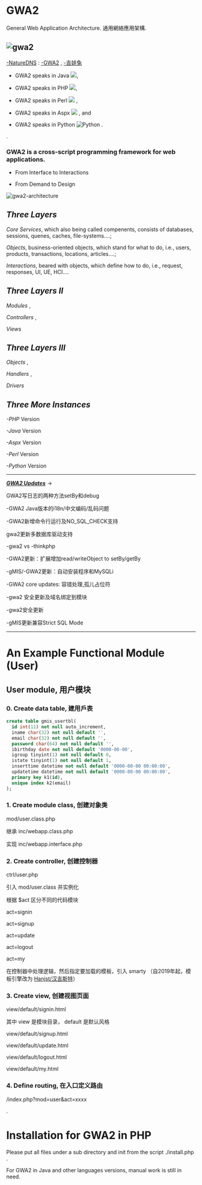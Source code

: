 # GWA2
General Web Application Architecture.  通用網絡應用架構.

![gwa2](http://ufqi.com/blog/wp-content/uploads/2016/09/gwa2-logo-201606.v2.png)
----
[-NatureDNS](http://ufqi.com/naturedns) : [-GWA2](http://ufqi.com/naturedns/search?q=-gwa2) , [-吉娃兔](http://ufqi.com/naturedns/search?q=-吉娃兔)

* GWA2 speaks in Java 
  ![](https://www.oracle.com/img/tech/cb88-java-logo-001.jpg), 

* GWA2 speaks in PHP 
  ![](http://lyuel.com/phplogo.png), 

* GWA2 speaks in Perl ![](http://www.horter.de/i2c/i2c-beispiele/perl_logo2.gif) , 

* GWA2 speaks in Aspx ![](http://www.slashcoding.com/wp-content/uploads/2013/09/asp-net-logo.gif) , and 

* GWA2 speaks in Python ![Python](https://www.python.org/static/img/python-logo.png) .

.


### GWA2 is a cross-script programming framework for web applications.


* From Interface to Interactions

* From Demand to Design

![gwa2-architecture](http://ufqi.com/dev/gwa2/general.webapp.arch-201107.png)

***Three Layers***
----
*Core Services*, 
  which also being called compenents, consists of databases, sessions, quenes, caches, file-systems....; 

*Objects*, 
  business-oriented objects, which stand for what to do, i.e., users, products, transactions, locations, articles....; 

*Interactions*, 
  beared with objects, which define how to do, i.e., request, responses, UI, UE, HCI.... 

***Three Layers II***
----
*Modules* , 

*Controllers* ,

*Views*

***Three Layers III***
----
*Objects* , 

*Handlers* ,

*Drivers*

***Three More Instances***
----
*-PHP* Version  

*-Java* Version

*-Aspx* Version

*-Perl* Version

*-Python* Version



----

***[GWA2 Updates](http://ufqi.com/blog/category/computer-tech/%E9%80%9A%E7%94%A8%E7%BD%91%E7%BB%9C%E5%BA%94%E7%94%A8%E6%9E%B6%E6%9E%84/)*** &rarr;

GWA2写日志的两种方法setBy和debug

-GWA2 Java版本的i18n/中文编码/乱码问题

-GWA2新增命令行运行及NO_SQL_CHECK支持

gwa2更新多数据库驱动支持

-gwa2 vs -thinkphp

-GWA2更新：扩展增加read/writeObject to setBy/getBy

-gMIS/-GWA2更新：自动安装程序和MySQLi

-GWA2 core updates: 容错处理,孤儿占位符

-gwa2 安全更新及域名绑定到模块

-gwa2安全更新

-gMIS更新兼容Strict SQL Mode



----

# An Example Functional Module (User)

## User module, 用户模块

### 0. Create data table, 建用戶表

```sql
create table gmis_usertbl(
  id int(11) not null auto_increment,
  iname char(32) not null default '',
  email char(32) not null default '',
  password char(64) not null default '',
  ibirthday date not null default '0000-00-00',
  igroup tinyint(1) not null default 0,
  istate tinyint(1) not null default 1,
  inserttime datetime not null default '0000-00-00 00:00:00',
  updatetime datetime not null default '0000-00-00 00:00:00',
  primary key k1(id),
  unique index k2(email)
);
```

### 1. Create module class, 创建对象类
mod/user.class.php

继承  inc/webapp.class.php 

实现   inc/webapp.interface.php 


### 2. Create controller, 创建控制器
ctrl/user.php

引入 mod/user.class 并实例化

根据 $act 区分不同的代码模块

  act=signin

  act=signup

  act=update

  act=logout

  act=my

在控制器中处理逻辑，然后指定要加载的模板，引入 smarty （自2019年起，模板引擎改为 [Hanjst/汉吉斯特](https://ufqi.com/dev/hanjst/)）


### 3. Create view, 创建视图页面
view/default/signin.html

其中 view 是模块目录， default 是默认风格

  view/default/signup.html

  view/default/update.html

  view/default/logout.html

  view/default/my.html
  

### 4. Define routing, 在入口定义路由
/index.php?mod=user&act=xxxx

.


# Installation for GWA2 in PHP

Please put all files under a sub directory and init from the script ./install.php .

For GWA2 in Java and other languages versions, manual work is still in need.



